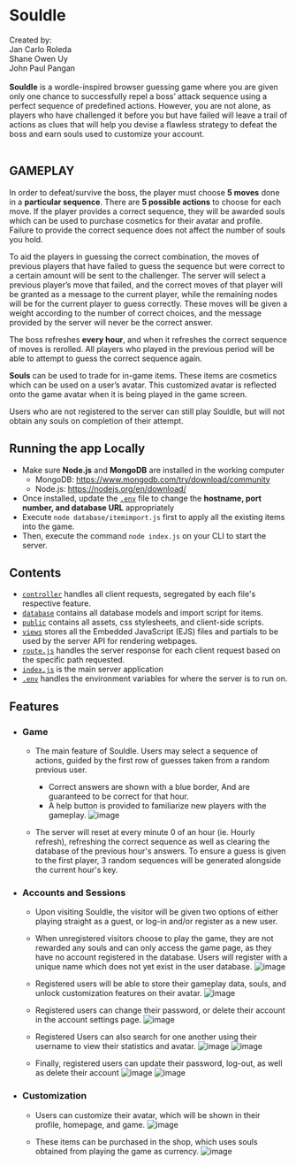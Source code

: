 # Souldle

Created by: <br>
Jan Carlo Roleda <br>
Shane Owen Uy <br>
John Paul Pangan <br>
<br>
**Souldle** is a wordle-inspired browser guessing game where you are given only one chance to successfully repel a boss’ attack sequence using a perfect sequence of predefined actions. However, you are not alone, as players who have challenged it before you but have failed will leave a trail of actions as clues that will help you devise a flawless strategy to defeat the boss and earn souls used to customize your account.
<br><br>

## GAMEPLAY
In order to defeat/survive the boss, the player must choose **5 moves** done in a **particular sequence**. There are **5 possible actions** to choose for each move. If the player provides a correct sequence, they will be awarded souls which can be used to purchase cosmetics for their avatar and profile. Failure to provide the correct sequence does not affect the number of souls you hold.

To aid the players in guessing the correct combination, the moves of previous players that have failed to guess the sequence but were correct to a certain amount will be sent to the challenger. The server will select a previous player’s move that failed, and the correct moves of that player will be granted as a message to the current player, while the remaining nodes will be for the current player to guess correctly. These moves will be given a weight according to the number of correct choices, and the message provided by the server will never be the correct answer.

The boss refreshes **every hour**, and when it refreshes the correct sequence of moves is rerolled. All players who played in the previous period will be able to attempt to guess the correct sequence again.

**Souls** can be used to trade for in-game items. These items are cosmetics which can be used on a user’s avatar. This customized avatar is reflected onto the game avatar when it is being played in the game screen. 

Users who are not registered to the server can still play Souldle, but will not obtain any souls on completion of their attempt.

## Running the app Locally
- Make sure **Node.js** and **MongoDB** are installed in the working computer
	- MongoDB: https://www.mongodb.com/try/download/community
	- Node.js: https://nodejs.org/en/download/
- Once installed, update the [`.env`](/.env) file to change the **hostname, port number, and database URL** appropriately
- Execute `node database/itemimport.js` first to apply all the existing items into the game.
- Then, execute the command `node index.js` on your CLI to start the server.

## Contents
- [`controller`](/controller) handles all client requests, segregated by each file's respective feature.
- [`database`](/database) contains all database models and import script for items.
- [`public`](/public) contains all assets, css stylesheets, and client-side scripts.
- [`views`](/views) stores all the Embedded JavaScript (EJS) files and partials to be used by the server API for rendering webpages.
- [`route.js`](/route.js) handles the server response for each client request based on the specific path requested.
- [`index.js`](/index.js) is the main server application
- [`.env`](/.env) handles the environment variables for where the server is to run on.

## Features
- ### Game
	- The main feature of Souldle. Users may select a sequence of actions, guided by the first row of guesses taken from a random previous user.
		- Correct answers are shown with a blue border, And are guaranteed to be correct for that hour.
		- A help button is provided to familiarize new players with the gameplay.
	![image](https://user-images.githubusercontent.com/59347516/176991126-e859eae7-05e1-40ed-bbae-e52304c950f2.png)
	
	- The server will reset at every minute 0 of an hour (ie. Hourly refresh), refreshing the correct sequence as well as clearing the database of the previous hour's answers. To ensure a guess is given to the first player, 3 random sequences will be generated alongside the current hour's key.



- ### Accounts and Sessions
	- Upon visiting Souldle, the visitor will be given two options of either playing straight as a guest, or log-in and/or register as a new user.
	- When unregistered visitors choose to play the game, they are not rewarded any souls and can only access the game page, as they have no account registered in the database. Users will register with a unique name which does not yet exist in the user database.
	![image](https://user-images.githubusercontent.com/59347516/176990928-6419d5ca-02ba-4f8e-97a7-4a8bb642dd3b.png)
	
	- Registered users will be able to store their gameplay data, souls, and unlock customization features on their avatar.
	![image](https://user-images.githubusercontent.com/59347516/176990978-60f48a06-997d-4380-a349-dba5eda9b5c1.png)
	
	- Registered users can change their password, or delete their account in the account settings page.
	![image](https://user-images.githubusercontent.com/59347516/176991597-ec24388b-7245-4fc7-92e0-07fd186e6887.png)
	
	- Registered Users can also search for one another using their username to view their statistics and avatar.
	![image](https://user-images.githubusercontent.com/59347516/176992352-f58a629f-8372-4fe2-bd2e-b2c339452acf.png)
	![image](https://user-images.githubusercontent.com/59347516/176992270-e8049290-982f-4bce-acda-07f07b9ab460.png)
	
	- Finally, registered users can update their password, log-out, as well as delete their account
	![image](https://user-images.githubusercontent.com/59347516/176992310-7800f9f3-42b3-425c-a588-0032a8964692.png)
	![image](https://user-images.githubusercontent.com/59347516/176992322-a2fec8e4-2ea7-4fce-bf99-3996bd7380bf.png)
	


- ### Customization
	- Users can customize their avatar, which will be shown in their profile, homepage, and game.
	![image](https://user-images.githubusercontent.com/59347516/176991515-b722af8a-e56b-4e7e-b185-6a1866a61e2b.png)
	
	- These items can be purchased in the shop, which uses souls obtained from playing the game as currency.
	![image](https://user-images.githubusercontent.com/59347516/176991481-676baa19-d8ac-4966-ad88-ea5c0df3acd3.png)

